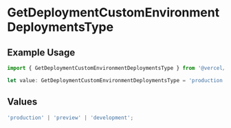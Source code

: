 # GetDeploymentCustomEnvironmentDeploymentsType

## Example Usage

```typescript
import { GetDeploymentCustomEnvironmentDeploymentsType } from '@vercel/client/models/operations';

let value: GetDeploymentCustomEnvironmentDeploymentsType = 'production';
```

## Values

```typescript
'production' | 'preview' | 'development';
```
